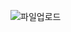 ![파일업로드](https://user-images.githubusercontent.com/114986832/228540925-0461d612-fb76-43e1-8b56-a4d9b4e2435d.PNG)
